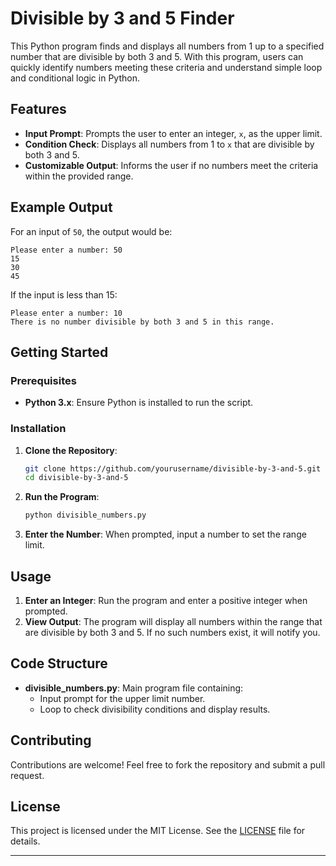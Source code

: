 # Divisible by 3 and 5 Finder

This Python program finds and displays all numbers from 1 up to a specified number that are divisible by both 3 and 5. With this program, users can quickly identify numbers meeting these criteria and understand simple loop and conditional logic in Python.

## Features

- **Input Prompt**: Prompts the user to enter an integer, `x`, as the upper limit.
- **Condition Check**: Displays all numbers from 1 to `x` that are divisible by both 3 and 5.
- **Customizable Output**: Informs the user if no numbers meet the criteria within the provided range.

## Example Output

For an input of `50`, the output would be:
```
Please enter a number: 50
15
30
45
```

If the input is less than 15:
```
Please enter a number: 10
There is no number divisible by both 3 and 5 in this range.
```

## Getting Started

### Prerequisites

- **Python 3.x**: Ensure Python is installed to run the script.

### Installation

1. **Clone the Repository**:
   ```bash
   git clone https://github.com/yourusername/divisible-by-3-and-5.git
   cd divisible-by-3-and-5
   ```

2. **Run the Program**:
   ```bash
   python divisible_numbers.py
   ```

3. **Enter the Number**:
   When prompted, input a number to set the range limit.

## Usage

1. **Enter an Integer**: Run the program and enter a positive integer when prompted.
2. **View Output**: The program will display all numbers within the range that are divisible by both 3 and 5. If no such numbers exist, it will notify you.

## Code Structure

- **divisible_numbers.py**: Main program file containing:
  - Input prompt for the upper limit number.
  - Loop to check divisibility conditions and display results.

## Contributing

Contributions are welcome! Feel free to fork the repository and submit a pull request.

## License

This project is licensed under the MIT License. See the [LICENSE](LICENSE) file for details.

--- 
